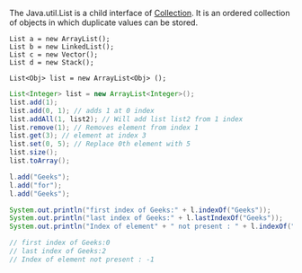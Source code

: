 The Java.util.List is a child interface of [Collection](https://www.geeksforgeeks.org/collections-in-java-2/). It is an ordered collection of objects in which duplicate values can be stored. 

```
List a = new ArrayList();
List b = new LinkedList();
List c = new Vector(); 
List d = new Stack();
```

```
List<Obj> list = new ArrayList<Obj> ();
```

```java
List<Integer> list = new ArrayList<Integer>(); 
list.add(1);
list.add(0, 1); // adds 1 at 0 index 
list.addAll(1, list2); // Will add list list2 from 1 index 
list.remove(1); // Removes element from index 1 
list.get(3); // element at index 3 
list.set(0, 5); // Replace 0th element with 5 
list.size();
list.toArray();

l.add("Geeks"); 
l.add("for"); 
l.add("Geeks"); 

System.out.println("first index of Geeks:" + l.indexOf("Geeks")); 
System.out.println("last index of Geeks:" + l.lastIndexOf("Geeks")); 
System.out.println("Index of element" + " not present : " + l.indexOf("Hello")); 

// first index of Geeks:0
// last index of Geeks:2
// Index of element not present : -1
```

